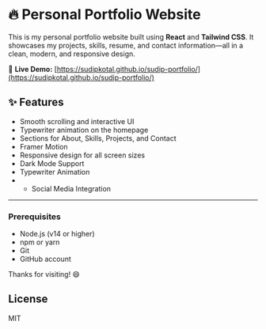 

# 🔥 Personal Portfolio Website

This is my personal portfolio website built using **React** and **Tailwind CSS**. It showcases my projects, skills, resume, and contact information—all in a clean, modern, and responsive design.

🚀 **Live Demo:** [https://sudipkotal.github.io/sudip-portfolio/](https://sudipkotal.github.io/sudip-portfolio/)

## ✨ Features
- Smooth scrolling and interactive UI  
- Typewriter animation on the homepage  
- Sections for About, Skills, Projects, and Contact  
- Framer Motion 
- Responsive design for all screen sizes
-  Dark Mode Support
- Typewriter Animation
- - Social Media Integration

---

### Prerequisites

- Node.js (v14 or higher)
- npm or yarn
- Git
- GitHub account



Thanks for visiting! 😄

## License

MIT
